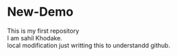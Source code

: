 # New-Demo
This is my first repository
<br>
I am sahil Khodake.
<br>
local modification
just writting this to understandd github.
